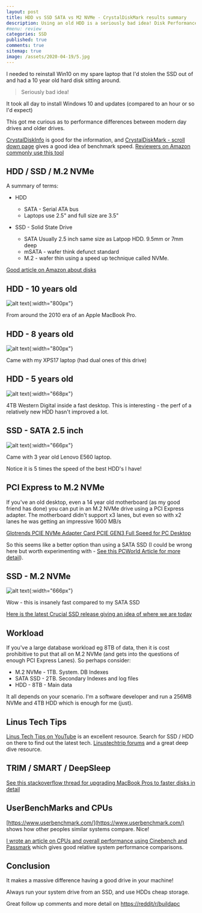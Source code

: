```yaml
---
layout: post
title: HDD vs SSD SATA vs M2 NVMe - CrystalDiskMark results summary
description: Using an old HDD is a seriously bad idea! Disk Performance review of an HDD / SSD / SSD M.2 NVMe
#menu: review
categories: SSD 
published: true 
comments: true     
sitemap: true
image: /assets/2020-04-19/5.jpg
---
```


I needed to reinstall Win10 on my spare laptop that I'd stolen the SSD out of and had a 10 year old hard disk sitting around.

> Seriously bad idea!

It took all day to install Windows 10 and updates (compared to an hour or so I'd expect)

This got me curious as to performance differences between modern day drives and older drives.

[CrystalDiskInfo](https://crystalmark.info/en/download/) is good for the information, and [CrystalDiskMark - scroll down page](https://crystalmark.info/en/download/) gives a good idea of benchmark speed. [Reviewers on Amazon commonly use this tool](https://www.amazon.co.uk/gp/customer-reviews/R10MQS63PSXP2K/ref=cm_cr_dp_d_rvw_ttl?ie=UTF8&ASIN=B07LGF54XR)

## HDD / SSD / M.2 NVMe

A summary of terms:

- HDD  
    - SATA - Serial ATA bus
    - Laptops use 2.5" and full size are 3.5"

- SSD - Solid State Drive
    - SATA Usually 2.5 inch same size as Latpop HDD. 9.5mm or 7mm deep
    - mSATA - wafer think defunct standard
    - M.2 - wafer thin using a speed up technique called NVMe.

[Good article on Amazon about disks](https://www.amazon.co.uk/ospublishing/story/e3f3d5b1-09de-4652-b163-fa9a308bad33/ref=sxin_7?pd_rd_w=PLPJM&pf_rd_p=832a297b-927a-4f4b-9373-25187b5b678b&pf_rd_r=C7PE83186DNWGFZGX8X7&pd_rd_r=0dd0fa8c-8e58-4018-a6d8-a7d911fcecb7&pd_rd_wg=woWXU&qid=1587060816&cv_ct_pg=search&cv_ct_wn=osp-single-source&ascsubtag=amzn1.osa.e3f3d5b1-09de-4652-b163-fa9a308bad33.A1F83G8C2ARO7P.en_GB&linkCode=oas&cv_ct_id=amzn1.osa.e3f3d5b1-09de-4652-b163-fa9a308bad33.A1F83G8C2ARO7P.en_GB&tag=pcmagukonsite00-21&cv_ct_cx=ssd)

## HDD - 10 years old

![alt text](/assets/2020-04-19/1.jpg "Old Disk perf"){:width="800px"}  

From around the 2010 era of an Apple MacBook Pro.

## HDD - 8 years old

![alt text](/assets/2020-04-19/2.jpg "8 year old"){:width="800px"}  

Came with my XPS17 laptop (had dual ones of this drive)

## HDD - 5 years old

![alt text](/assets/2020-04-19/4.jpg "2 years old"){:width="668px"}  

4TB Western Digital inside a fast desktop. This is interesting - the perf of a relatively new HDD hasn't improved a lot.

## SSD - SATA 2.5 inch

![alt text](/assets/2020-04-19/3.jpg "3 year old laptop"){:width="666px"}  

Came with 3 year old Lenovo E560 laptop.

Notice it is 5 times the speed of the best HDD's I have!

## PCI Express to M.2 NVMe

If you've an old desktop, even a 14 year old motherboard (as my good friend has done) you can put in an M.2 NVMe drive using a PCI Express adapter. The motherboard didn't support x3 lanes, but even so with x2 lanes he was getting an impressive 1600 MB/s

[Glotrends PCIE NVMe Adapter Card PCIE GEN3 Full Speed for PC Desktop](https://www.amazon.co.uk/gp/product/B07FMM9G35/ref=ppx_yo_dt_b_asin_title_o07_s00?ie=UTF8&psc=1)

So this seems like a better option than using a SATA SSD (I could be wrong here but worth experimenting with - [See this PCWorld Article for more detail](https://www.pcworld.com/article/2899351/everything-you-need-to-know-about-nvme.html)).

## SSD - M.2 NVMe

![alt text](/assets/2020-04-19/5.jpg "Desktop"){:width="666px"}  

Wow - this is insanely fast compared to my SATA SSD

[Here is the latest Crucial SSD release giving an idea of where we are today](https://www.tomshardware.com/uk/news/crucial-p5-m2-nvme-ssds-fastest)

## Workload

If you've a large database workload eg 8TB of data, then it is cost prohibitive to put that all on M.2 NVMe (and gets into the questions of enough PCI Express Lanes). So perhaps consider:

- M.2 NVMe - 1TB. System. DB Indexes
- SATA SSD - 2TB. Secondary Indexes and log files
- HDD - 8TB - Main data

It all depends on your scenario. I'm a software developer and run a 256MB NVMe and 4TB HDD which is enough for me (just).

## Linus Tech Tips

[Linus Tech Tips on YouTube](https://www.youtube.com/user/LinusTechTips/featured) is an excellent resource. Search for SSD / HDD on there to find out the latest tech. [Linustechtrip forums](https://linustechtips.com/main/forum/38-storage-devices/) and a great deep dive resource.

## TRIM / SMART / DeepSleep

[See this stackoverflow thread for upgrading MacBook Pros to faster disks in detail](https://apple.stackexchange.com/questions/287644/do-macbooks-support-nvme-ssd-drives-via-the-use-of-a-sintech-adapter)

## UserBenchMarks and CPUs

[https://www.userbenchmark.com/](https://www.userbenchmark.com/) shows how other peoples similar systems compare. Nice!

[I wrote an article on CPUs and overall performance using Cinebench and Passmark](https://davemateer.com/2020/02/20/Benchmarking-with-Cinebench-and-Passmark) which gives good relative system performance comparisons.

## Conclusion

It makes a massive difference having a good drive in your machine!

Always run your system drive from an SSD, and use HDDs cheap storage.

Great follow up comments and more detail on [https://reddit/r/buildapc](https://www.reddit.com/r/buildapc/comments/gasgle/disk_performance_hdd_vs_ssd_sata_vs_m2_nvme_a/)
